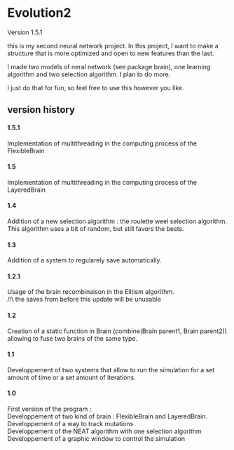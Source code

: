 <h1> Evolution2 </h1>

Version 1.5.1

this is my second neural network project. In this project, I want to make a structure that is more optimized and open to new features than the last. <br>

I made two models of neral network (see package brain), one learning algorithm and two selection algorithm. I plan to do more.

I just do that for fun, so feel free to use this however you like.

<h2> version history </h2>

<h4> 1.5.1 </h4>

Implementation of multithreading in the computing process of the FlexibleBrain

<h4> 1.5 </h4>

Implementation of multithreading in the computing process of the LayeredBrain

<h4> 1.4 </h4>

Addition of a new selection algorithm : the roulette weel selection algorithm. This algorithm uses a bit of random, but still favors the bests.

<h4> 1.3 </h4>

Addition of a system to regularely save automatically.

<h4> 1.2.1 </h4>

Usage of the brain recombinaison in the Elitism algorithm. <br>
/!\ the saves from before this update will be unusable

<h4> 1.2 </h4>

Creation of a static function in Brain (combine(Brain parent1, Brain parent2)) allowing to fuse two brains of the same type.

<h4> 1.1 </h4>
Developpement of two systems that allow to run the simulation for a set amount of time or a set amount of iterations.

<h4> 1.0 </h4>
First version of the program : <br>
Developpement of two kind of brain : FlexibleBrain and LayeredBrain. <br>
Developpement of a way to track mutations <br>
Developpement of the NEAT algorithm with one selection algorithm <br>
Developpement of a graphic window to control the simulation <br>
